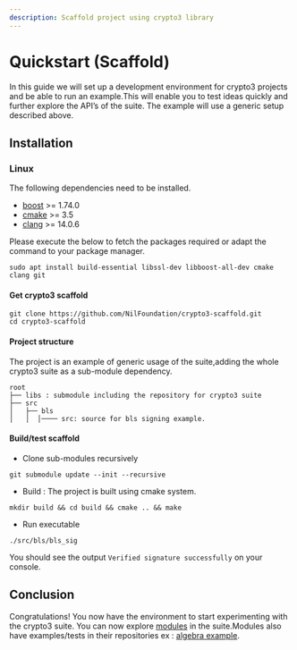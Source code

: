 ```yaml
---
description: Scaffold project using crypto3 library
---
```


# Quickstart (Scaffold)

In this guide we will set up a development environment for crypto3 projects and be able to run an example.This will enable you to test ideas quickly and further explore the API’s of the suite. The example will use a generic setup described above.

## Installation

### Linux

The following dependencies need to be installed.

* [boost](https://www.boost.org/) >= 1.74.0
* [cmake](https://cmake.org/) >= 3.5
* [clang](https://clang.llvm.org/) >= 14.0.6

Please execute the below to fetch the packages required or adapt the command to your package manager.

```shell
sudo apt install build-essential libssl-dev libboost-all-dev cmake clang git
```

#### Get crypto3 scaffold

```shell
git clone https://github.com/NilFoundation/crypto3-scaffold.git
cd crypto3-scaffold
```

#### Project structure

The project is an example of generic usage of the suite,adding the whole crypto3 suite as a sub-module dependency.

```
root
├── libs : submodule including the repository for crypto3 suite
├── src  
│   ├── bls 
│   │  │──── src: source for bls signing example.
```

#### Build/test scaffold

* Clone sub-modules recursively

```shell
git submodule update --init --recursive
```

* Build : The project is built using cmake system.

```shell
mkdir build && cd build && cmake .. && make
```

* Run executable

```shell
./src/bls/bls_sig
```

You should see the output `Verified signature successfully` on your console.

## Conclusion

Congratulations! You now have the environment to start experimenting with the crypto3 suite. You can now explore  [modules](broken-reference) in the suite.Modules also have examples/tests in their repositories ex : [algebra example](https://github.com/NilFoundation/crypto3-algebra/tree/master/example).

